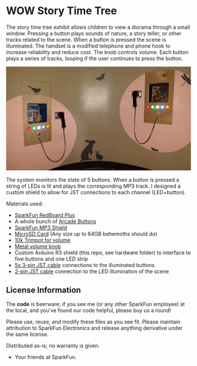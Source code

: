 WOW Story Time Tree
==============

The story time tree exhibit allows children to view a diorama through a small window. Pressing a button plays sounds of nature, a story teller, or other tracks related to the scene. When a button is pressed the scene is illuminated. The handset is a modified telephone and phone hook to increase reliability and reduce cost. The knob controls volume. Each button plays a series of tracks, looping if the user continues to press the button.

![The story time scenes lit up](https://raw.githubusercontent.com/nseidle/WOW_Diorama_Audio_Controller/main/Story_Time_Tree_Exhibit.png)

The system monitors the state of 5 buttons. When a button is pressed a string of LEDs is lit and plays the corresponding MP3 track. I designed a custom shield to allow for JST connections to each channel (LED+button). 

Materials used:

* [SparkFun RedBoard Plus](https://www.sparkfun.com/sparkfun-redboard-plus.html)
* A whole bunch of [Arcade Buttons](https://www.sparkfun.com/products/9336)
* [SparkFun MP3 Shield](https://www.sparkfun.com/products/12660)
* [MicroSD Card](https://www.sparkfun.com/products/11609) (Any size up to 64GB behemoths should do)
* [10k Trimpot for volume](https://www.sparkfun.com/products/9806)
* [Metal volume knob](https://www.sparkfun.com/silver-metal-knob-14x24mm.html)
* Custom Arduino R3 shield (this repo, see hardware folder) to interface to five buttons and one LED strip
* [5x 3-pin JST cable](https://www.sparkfun.com/jst-to-breadboard-jumper-3-pin.html) connections to the illuminated buttons
* [2-pin JST cable](https://www.sparkfun.com/jst-jumper-2-wire-assembly.html) connection to the LED illumination of the scene

License Information
-------------------
The **code** is beerware; if you see me (or any other SparkFun employee) at the local, and you've found our code helpful, please buy us a round!

Please use, reuse, and modify these files as you see fit. Please maintain attribution to SparkFun Electronics and release anything derivative under the same license.

Distributed as-is; no warranty is given.

- Your friends at SparkFun.
